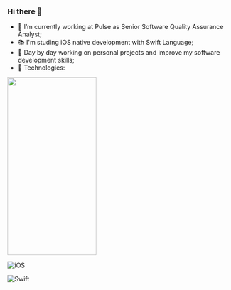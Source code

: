 ### Hi there 👋

- 🏢 I’m currently working at Pulse as Senior Software Quality Assurance Analyst;
- 📚 I'm studing iOS native development with Swift Language;
- 🌱 Day by day working on personal projects and improve my software development skills;
- 📱 Technologies:

<img src="https://github.com/mlpdleal/mlpdleal/edit/main/README.md" data-canonical-src="https://user-images.githubusercontent.com/25181517/121406611-a8246b80-c95e-11eb-9b11-b771486377f6.png" width="200" height="400" />

![iOS](https://user-images.githubusercontent.com/25181517/121406611-a8246b80-c95e-11eb-9b11-b771486377f6.png=1280x720)

![Swift](https://user-images.githubusercontent.com/25181517/121406389-6267a300-c95e-11eb-8d67-f1e22afe8aea.png=1280x720)









